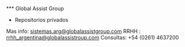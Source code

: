 
*** Global Assist Group
* Repositorios privados

Mas info: sistemas.arg@globalassistgroup.com
RRHH : rrhh_argentina@globalassistroup.com
Consultas: +54 (0261) 4637200

